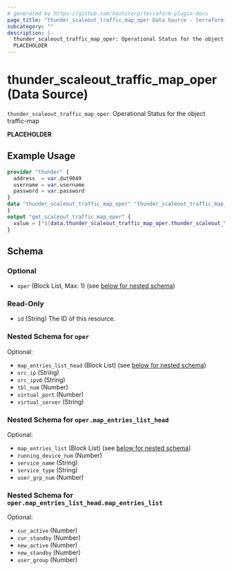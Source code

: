 ```yaml
---
# generated by https://github.com/hashicorp/terraform-plugin-docs
page_title: "thunder_scaleout_traffic_map_oper Data Source - terraform-provider-thunder"
subcategory: ""
description: |-
  thunder_scaleout_traffic_map_oper: Operational Status for the object traffic-map
  PLACEHOLDER
---
```


# thunder_scaleout_traffic_map_oper (Data Source)

`thunder_scaleout_traffic_map_oper`: Operational Status for the object traffic-map

__PLACEHOLDER__

## Example Usage

```terraform
provider "thunder" {
  address  = var.dut9049
  username = var.username
  password = var.password
}
data "thunder_scaleout_traffic_map_oper" "thunder_scaleout_traffic_map_oper" {
}
output "get_scaleout_traffic_map_oper" {
  value = ["${data.thunder_scaleout_traffic_map_oper.thunder_scaleout_traffic_map_oper}"]
}
```

<!-- schema generated by tfplugindocs -->
## Schema

### Optional

- `oper` (Block List, Max: 1) (see [below for nested schema](#nestedblock--oper))

### Read-Only

- `id` (String) The ID of this resource.

<a id="nestedblock--oper"></a>
### Nested Schema for `oper`

Optional:

- `map_entries_list_head` (Block List) (see [below for nested schema](#nestedblock--oper--map_entries_list_head))
- `src_ip` (String)
- `src_ipv6` (String)
- `tbl_num` (Number)
- `virtual_port` (Number)
- `virtual_server` (String)

<a id="nestedblock--oper--map_entries_list_head"></a>
### Nested Schema for `oper.map_entries_list_head`

Optional:

- `map_entries_list` (Block List) (see [below for nested schema](#nestedblock--oper--map_entries_list_head--map_entries_list))
- `running_device_num` (Number)
- `service_name` (String)
- `service_type` (String)
- `user_grp_num` (Number)

<a id="nestedblock--oper--map_entries_list_head--map_entries_list"></a>
### Nested Schema for `oper.map_entries_list_head.map_entries_list`

Optional:

- `cur_active` (Number)
- `cur_standby` (Number)
- `new_active` (Number)
- `new_standby` (Number)
- `user_group` (Number)


